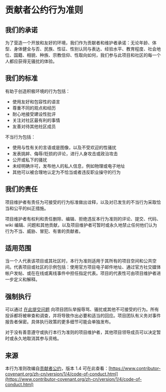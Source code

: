 # 贡献者公约行为准则

## 我们的承诺

为了营造一个开放和友好的环境，我们作为贡献者和维护者承诺：无论年龄、体型、身体健全与否、民族、性征、性别认同与表达、经验水平、教育程度、社会地位、国籍、相貌、种族、宗教信仰、性取向如何，我们参与此项目和社区的每一个人都应获得无骚扰的体验。

## 我们的标准

有助于创造积极环境的行为包括：

* 使用友好和包容性的语言
* 尊重不同的观点和经历
* 耐心地接受建设性批评
* 关注对社区最有利的事情
* 友善对待其他社区成员

不当行为包括：

* 使用与性有关的言语或是图像，以及不受欢迎的性骚扰
* 发表挑衅、侮辱/贬损的评论，进行人身攻击或政治攻击
* 公开或私下的骚扰
* 未经明确许可，发布他人的私人信息，例如物理或电子地址
* 其他可以被合理地认定为不恰当或者违反职业操守的行为

## 我们的责任

项目维护者有责任为可接受的行为标准做出诠释，以及对已发生的不当行为采取恰当和公平的纠正措施。

项目维护者有权利和责任删除、编辑、拒绝违反本行为准则的评论、提交、代码、wiki 编辑、问题和其他贡献，以及项目维护者可暂时或永久地禁止任何他们认为行为不当、威胁、冒犯、有害的贡献者。

## 适用范围

当一个人代表该项目或其社区时，本行为准则适用于其所有的项目空间和公共空间。代表项目或社区的示例包括：使用官方项目电子邮件地址、通过官方社交媒体帐户发帖、或在在线或离线事件中担任指定代表。项目的代表性可由项目维护者进一步定义和解释。

## 强制执行

可以通过 [在此提交问题](https://github.com/uni-ku/website/issues) 向项目团队举报辱骂、骚扰或其他不可接受的行为。所有投诉都将被审查和调查，并将导致作出必要和适当的回应。项目团队有义务对事件报告者保密。具体执行政策的更多细节可能会单独发布。

对于没有善意遵守或执行本行为准则的项目维护者，其他项目领导成员可以决定暂时或永久地取消其参与资格。

## 来源

本行为准则改编自[贡献者公约][主页]，版本 1.4
可在此查看：[https://www.contributor-covenant.org/zh-cn/version/1/4/code-of-conduct.html](https://www.contributor-covenant.org/zh-cn/version/1/4/code-of-conduct.html)

[主页]: https://www.contributor-covenant.org
[行为准则]: https://www.contributor-covenant.org/zh-cn/version/1/4/code-of-conduct.html